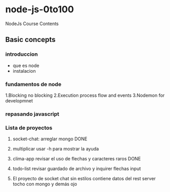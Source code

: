 # node-js-0to100

NodeJs Course Contents

## Basic concepts

### introduccion

- que es node
- instalacion

### fundamentos de node

1.Blocking no blocking
2.Execution process flow and events
3.Nodemon for developmnet

### repasando javascript

### Lista de proyectos

1. socket-chat: arreglar mongo DONE

2. multiplicar usar -h para mostrar la ayuda

3. clima-app revisar el uso de flechas y caracteres raros DONE

4. todo-list revisar guardado de archivo y inquirer flechas input

5. El proyecto de socket chat sin estilos contiene datos del rest server tocho con mongo y demás ojo
